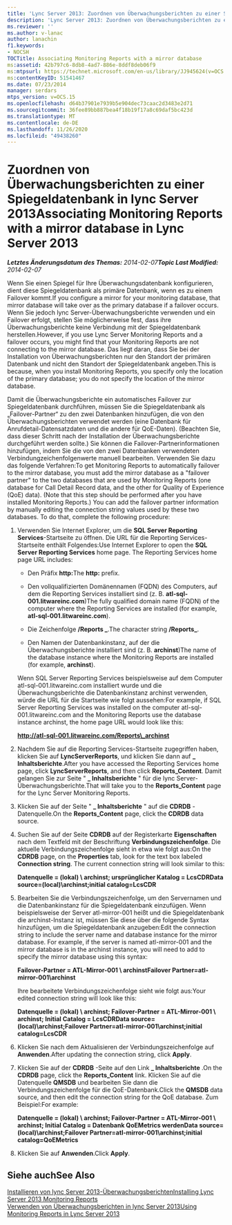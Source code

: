 ```yaml
---
title: 'Lync Server 2013: Zuordnen von Überwachungsberichten zu einer Spiegeldatenbank'
description: 'Lync Server 2013: Zuordnen von Überwachungsberichten zu einer Spiegeldatenbank'
ms.reviewer: ''
ms.author: v-lanac
author: lanachin
f1.keywords:
- NOCSH
TOCTitle: Associating Monitoring Reports with a mirror database
ms:assetid: 42b797c6-8db8-4ad7-886e-8ddf8deb06f9
ms:mtpsurl: https://technet.microsoft.com/en-us/library/JJ945624(v=OCS.15)
ms:contentKeyID: 51541467
ms.date: 07/23/2014
manager: serdars
mtps_version: v=OCS.15
ms.openlocfilehash: d64b37901e7939b5e904dec73caac2d3483e2d71
ms.sourcegitcommit: 36fee89bb887bea4f18b19f17a8c69daf5bc423d
ms.translationtype: MT
ms.contentlocale: de-DE
ms.lasthandoff: 11/26/2020
ms.locfileid: "49438260"
---
```

# <a name="associating-monitoring-reports-with-a-mirror-database-in-lync-server-2013"></a><span data-ttu-id="a520d-103">Zuordnen von Überwachungsberichten zu einer Spiegeldatenbank in lync Server 2013</span><span class="sxs-lookup"><span data-stu-id="a520d-103">Associating Monitoring Reports with a mirror database in Lync Server 2013</span></span>

<div data-xmlns="http://www.w3.org/1999/xhtml">

<div class="topic" data-xmlns="http://www.w3.org/1999/xhtml" data-msxsl="urn:schemas-microsoft-com:xslt" data-cs="https://msdn.microsoft.com/">

<div data-asp="https://msdn2.microsoft.com/asp">



</div>

<div id="mainSection">

<div id="mainBody"><span data-ttu-id="a520d-104">

<span> </span></span><span class="sxs-lookup"><span data-stu-id="a520d-104">

<span> </span></span></span>

<span data-ttu-id="a520d-105">_**Letztes Änderungsdatum des Themas:** 2014-02-07_</span><span class="sxs-lookup"><span data-stu-id="a520d-105">_**Topic Last Modified:** 2014-02-07_</span></span>

<span data-ttu-id="a520d-106">Wenn Sie einen Spiegel für Ihre Überwachungsdatenbank konfigurieren, dient diese Spiegeldatenbank als primäre Datenbank, wenn es zu einem Failover kommt.</span><span class="sxs-lookup"><span data-stu-id="a520d-106">If you configure a mirror for your monitoring database, that mirror database will take over as the primary database if a failover occurs.</span></span> <span data-ttu-id="a520d-107">Wenn Sie jedoch lync Server-Überwachungsberichte verwenden und ein Failover erfolgt, stellen Sie möglicherweise fest, dass ihre Überwachungsberichte keine Verbindung mit der Spiegeldatenbank herstellen.</span><span class="sxs-lookup"><span data-stu-id="a520d-107">However, if you use Lync Server Monitoring Reports and a failover occurs, you might find that your Monitoring Reports are not connecting to the mirror database.</span></span> <span data-ttu-id="a520d-108">Das liegt daran, dass Sie bei der Installation von Überwachungsberichten nur den Standort der primären Datenbank und nicht den Standort der Spiegeldatenbank angeben.</span><span class="sxs-lookup"><span data-stu-id="a520d-108">This is because, when you install Monitoring Reports, you specify only the location of the primary database; you do not specify the location of the mirror database.</span></span>

<span data-ttu-id="a520d-p102">Damit die Überwachungsberichte ein automatisches Failover zur Spiegeldatenbank durchführen, müssen Sie die Spiegeldatenbank als „Failover-Partner“ zu den zwei Datenbanken hinzufügen, die von den Überwachungsberichten verwendet werden (eine Datenbank für Anrufdetail-Datensatzdaten und die andere für QoE-Daten). (Beachten Sie, dass dieser Schritt nach der Installation der Überwachungsberichte durchgeführt werden sollte.) Sie können die Failover-Partnerinformationen hinzufügen, indem Sie die von den zwei Datenbanken verwendeten Verbindungzeichenfolgenwerte manuell bearbeiten. Verwenden Sie dazu das folgende Verfahren:</span><span class="sxs-lookup"><span data-stu-id="a520d-p102">To get Monitoring Reports to automatically failover to the mirror database, you must add the mirror database as a "failover partner" to the two databases that are used by Monitoring Reports (one database for Call Detail Record data, and the other for Quality of Experience (QoE) data). (Note that this step should be performed after you have installed Monitoring Reports.) You can add the failover partner information by manually editing the connection string values used by these two databases. To do that, complete the following procedure:</span></span>

1.  <span data-ttu-id="a520d-p103">Verwenden Sie Internet Explorer, um die **SQL Server Reporting Services**-Startseite zu öffnen. Die URL für die Reporting Services-Startseite enthält Folgendes:</span><span class="sxs-lookup"><span data-stu-id="a520d-p103">Use Internet Explorer to open the **SQL Server Reporting Services** home page. The Reporting Services home page URL includes:</span></span>
    
      - <span data-ttu-id="a520d-114">Den Präfix **http:**</span><span class="sxs-lookup"><span data-stu-id="a520d-114">The **http:** prefix.</span></span>
    
      - <span data-ttu-id="a520d-115">Den vollqualifizierten Domänennamen (FQDN) des Computers, auf dem die Reporting Services installiert sind (z. B. **atl-sql-001.litwareinc.com**)</span><span class="sxs-lookup"><span data-stu-id="a520d-115">The fully qualified domain name (FQDN) of the computer where the Reporting Services are installed (for example, **atl-sql-001.litwareinc.com**).</span></span>
    
      - <span data-ttu-id="a520d-116">Die Zeichenfolge **/Reports \_**.</span><span class="sxs-lookup"><span data-stu-id="a520d-116">The character string **/Reports\_**.</span></span>
    
      - <span data-ttu-id="a520d-117">Den Namen der Datenbankinstanz, auf der die Überwachungsberichte installiert sind (z. B. **archinst**)</span><span class="sxs-lookup"><span data-stu-id="a520d-117">The name of the database instance where the Monitoring Reports are installed (for example, **archinst**).</span></span>
    
    <span data-ttu-id="a520d-118">Wenn SQL Server Reporting Services beispielsweise auf dem Computer atl-sql-001.litwareinc.com installiert wurde und die Überwachungsberichte die Datenbankinstanz archinst verwenden, würde die URL für die Startseite wie folgt aussehen:</span><span class="sxs-lookup"><span data-stu-id="a520d-118">For example, if SQL Server Reporting Services was installed on the computer atl-sql-001.litwareinc.com and the Monitoring Reports use the database instance archinst, the home page URL would look like this:</span></span>
    
    **http://atl-sql-001.litwareinc.com/Reports\_archinst**

2.  <span data-ttu-id="a520d-119">Nachdem Sie auf die Reporting Services-Startseite zugegriffen haben, klicken Sie auf **LyncServerReports**, und klicken Sie dann auf **\_ Inhaltsberichte**.</span><span class="sxs-lookup"><span data-stu-id="a520d-119">After you have accessed the Reporting Services home page, click **LyncServerReports**, and then click **Reports\_Content**.</span></span> <span data-ttu-id="a520d-120">Damit gelangen Sie zur Seite " **\_ Inhaltsberichte** " für die lync Server-Überwachungsberichte.</span><span class="sxs-lookup"><span data-stu-id="a520d-120">That will take you to the **Reports\_Content** page for the Lync Server Monitoring Reports.</span></span>

3.  <span data-ttu-id="a520d-121">Klicken Sie auf der Seite " **\_ Inhaltsberichte** " auf die **CDRDB** -Datenquelle.</span><span class="sxs-lookup"><span data-stu-id="a520d-121">On the **Reports\_Content** page, click the **CDRDB** data source.</span></span>

4.  <span data-ttu-id="a520d-p105">Suchen Sie auf der Seite **CDRDB** auf der Registerkarte **Eigenschaften** nach dem Textfeld mit der Beschriftung **Verbindungszeichenfolge**. Die aktuelle Verbindungszeichenfolge sieht in etwa wie folgt aus:</span><span class="sxs-lookup"><span data-stu-id="a520d-p105">On the **CDRDB** page, on the **Properties** tab, look for the text box labeled **Connection string**. The current connection string will look similar to this:</span></span>
    
    <span data-ttu-id="a520d-124">**Datenquelle = (lokal) \\ archinst; ursprünglicher Katalog = LcsCDR**</span><span class="sxs-lookup"><span data-stu-id="a520d-124">**Data source=(local)\\archinst;initial catalog=LcsCDR**</span></span>

5.  <span data-ttu-id="a520d-p106">Bearbeiten Sie die Verbindungszeichenfolge, um den Servernamen und die Datenbankinstanz für die Spiegeldatenbank einzufügen. Wenn beispielsweise der Server atl-mirror-001 heißt und die Spiegeldatenbank die archinst-Instanz ist, müssen Sie diese über die folgende Syntax hinzufügen, um die Spiegeldatenbank anzugeben:</span><span class="sxs-lookup"><span data-stu-id="a520d-p106">Edit the connection string to include the server name and database instance for the mirror database. For example, if the server is named atl-mirror-001 and the mirror database is in the archinst instance, you will need to add to specify the mirror database using this syntax:</span></span>
    
    <span data-ttu-id="a520d-127">**Failover-Partner = ATL-Mirror-001 \\ archinst**</span><span class="sxs-lookup"><span data-stu-id="a520d-127">**Failover Partner=atl-mirror-001\\archinst**</span></span>
    
    <span data-ttu-id="a520d-128">Ihre bearbeitete Verbindungszeichenfolge sieht wie folgt aus:</span><span class="sxs-lookup"><span data-stu-id="a520d-128">Your edited connection string will look like this:</span></span>
    
    <span data-ttu-id="a520d-129">**Datenquelle = (lokal) \\ archinst; Failover-Partner = ATL-Mirror-001 \\ archinst; Initial Catalog = LcsCDR**</span><span class="sxs-lookup"><span data-stu-id="a520d-129">**Data source=(local)\\archinst;Failover Partner=atl-mirror-001\\archinst;initial catalog=LcsCDR**</span></span>

6.  <span data-ttu-id="a520d-130">Klicken Sie nach dem Aktualisieren der Verbindungszeichenfolge auf **Anwenden**.</span><span class="sxs-lookup"><span data-stu-id="a520d-130">After updating the connection string, click **Apply**.</span></span>

7.  <span data-ttu-id="a520d-131">Klicken Sie auf der **CDRDB** -Seite auf den Link **\_ Inhaltsberichte** .</span><span class="sxs-lookup"><span data-stu-id="a520d-131">On the **CDRDB** page, click the **Reports\_Content** link.</span></span> <span data-ttu-id="a520d-132">Klicken Sie auf die Datenquelle **QMSDB** und bearbeiten Sie dann die Verbindungszeichenfolge für die QoE-Datenbank.</span><span class="sxs-lookup"><span data-stu-id="a520d-132">Click the **QMSDB** data source, and then edit the connection string for the QoE database.</span></span> <span data-ttu-id="a520d-133">Zum Beispiel:</span><span class="sxs-lookup"><span data-stu-id="a520d-133">For example:</span></span>
    
    <span data-ttu-id="a520d-134">**Datenquelle = (lokal) \\ archinst; Failover-Partner = ATL-Mirror-001 \\ archinst; Initial Catalog = Datenbank QoEMetrics werden**</span><span class="sxs-lookup"><span data-stu-id="a520d-134">**Data source=(local)\\archinst;Failover Partner=atl-mirror-001\\archinst;initial catalog=QoEMetrics**</span></span>

8.  <span data-ttu-id="a520d-135">Klicken Sie auf **Anwenden**.</span><span class="sxs-lookup"><span data-stu-id="a520d-135">Click **Apply**.</span></span>

<div>

## <a name="see-also"></a><span data-ttu-id="a520d-136">Siehe auch</span><span class="sxs-lookup"><span data-stu-id="a520d-136">See Also</span></span>


[<span data-ttu-id="a520d-137">Installieren von lync Server 2013-Überwachungsberichten</span><span class="sxs-lookup"><span data-stu-id="a520d-137">Installing Lync Server 2013 Monitoring Reports</span></span>](lync-server-2013-installing-lync-server-2013-monitoring-reports.md)  
[<span data-ttu-id="a520d-138">Verwenden von Überwachungsberichten in lync Server 2013</span><span class="sxs-lookup"><span data-stu-id="a520d-138">Using Monitoring Reports in Lync Server 2013</span></span>](lync-server-2013-using-monitoring-reports.md)  
  

<span data-ttu-id="a520d-139"></div>

</div>

<span> </span>

</div>

</div>

</span><span class="sxs-lookup"><span data-stu-id="a520d-139"></div>

</div>

<span> </span>

</div>

</div>

</span></span></div>

